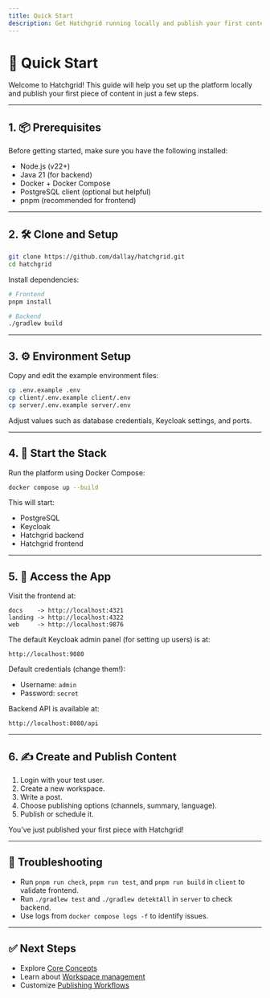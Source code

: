 ```yaml
---
title: Quick Start
description: Get Hatchgrid running locally and publish your first content.
---
```


# 🚀 Quick Start

Welcome to Hatchgrid! This guide will help you set up the platform locally and publish your first piece of content in just a few steps.

---

## 1. 📦 Prerequisites

Before getting started, make sure you have the following installed:

- Node.js (v22+)
- Java 21 (for backend)
- Docker + Docker Compose
- PostgreSQL client (optional but helpful)
- pnpm (recommended for frontend)

---

## 2. 🛠️ Clone and Setup

```bash
git clone https://github.com/dallay/hatchgrid.git
cd hatchgrid
```

Install dependencies:

```bash
# Frontend
pnpm install

# Backend
./gradlew build
```

---

## 3. ⚙️ Environment Setup

Copy and edit the example environment files:

```bash
cp .env.example .env
cp client/.env.example client/.env
cp server/.env.example server/.env
```

Adjust values such as database credentials, Keycloak settings, and ports.

---

## 4. 🐳 Start the Stack

Run the platform using Docker Compose:

```bash
docker compose up --build
```

This will start:
- PostgreSQL
- Keycloak
- Hatchgrid backend
- Hatchgrid frontend

---

## 5. 👤 Access the App

Visit the frontend at:

```text
docs    -> http://localhost:4321
landing -> http://localhost:4322
web     -> http://localhost:9876
```

The default Keycloak admin panel (for setting up users) is at:

```text
http://localhost:9080
```

Default credentials (change them!):

- Username: `admin`
- Password: `secret`

Backend API is available at:

```text
http://localhost:8080/api
```
---

## 6. ✍️ Create and Publish Content

1. Login with your test user.
2. Create a new workspace.
3. Write a post.
4. Choose publishing options (channels, summary, language).
5. Publish or schedule it.

You’ve just published your first piece with Hatchgrid!

---

## 🧪 Troubleshooting

- Run `pnpm run check`, `pnpm run test`, and `pnpm run build` in `client` to validate frontend.
- Run `./gradlew test` and `./gradlew detektAll` in `server` to check backend.
- Use logs from `docker compose logs -f` to identify issues.

---

## ✅ Next Steps

- Explore [Core Concepts](../core-concepts)
- Learn about [Workspace management](../core-concepts/workspace)
- Customize [Publishing Workflows](../user-guide/publish-channels)
